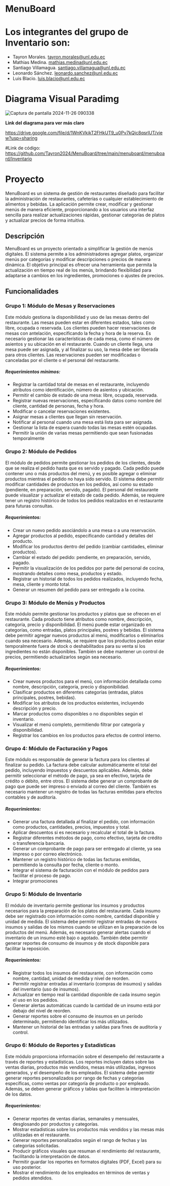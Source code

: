 # MenuBoard
# Los integrantes del grupo de Inventario son: 
- Tayron Morales.
  tayron.morales@unl.edu.ec
- Mathias Medina. 
  mathias.medina@unl.edu.ec
- Santiago Villamagua.
  santiago.villamagua@unl.edu.ec
- Leonardo Sánchez.
  leonardo.sanchez@unl.edu.ec
- Luis Blacio.
  luis.blacio@unl.edu.ec

  
# Diagrama Visual Paradimg 

![Captura de pantalla 2024-11-26 090338](https://github.com/user-attachments/assets/c7749dbe-1b60-4093-b966-77a0b0499ded)


**Link del diagrama para ver más claro**

https://drive.google.com/file/d/1WnKVkikT2FHkUT9_u0Pv7kQjc8qsrlUT/view?usp=sharing

#Link de código:
https://github.com/Tayron2024/MenuBoard/tree/main/menuboard/menuboard/Inventario

# Proyecto
MenuBoard es un sistema de gestión de restaurantes diseñado para facilitar la administración de restaurantes, cafeterías o cualquier establecimiento de alimentos y bebidas. La aplicación permite crear, modificar y gestionar menús de manera eficiente, proporcionando a los usuarios una interfaz sencilla para realizar actualizaciones rápidas, gestionar categorías de platos y actualizar precios de forma intuitiva.

## Descripción
MenuBoard es un proyecto orientado a simplificar la gestión de menús digitales. El sistema permite a los administradores agregar platos, organizar menús por categorías y modificar descripciones o precios de manera dinámica. El objetivo principal es ofrecer una herramienta que permita la actualización en tiempo real de los menús, brindando flexibilidad para adaptarse a cambios en los ingredientes, promociones o ajustes de precios.

## Funcionalidades

### Grupo 1: Módulo de Mesas y Reservaciones
Este módulo gestiona la disponibilidad y uso de las mesas dentro del restaurante. Las mesas pueden estar en diferentes estados, tales como libre, ocupada o reservada. Los clientes pueden hacer reservaciones de mesas con antelación, especificando la fecha y hora de la reserva. Es necesario gestionar las características de cada mesa, como el número de asientos y su ubicación en el restaurante. Cuando un cliente llega, una mesa puede ser asignada, y al finalizar su uso, la mesa debe ser liberada para otros clientes. Las reservaciones pueden ser modificadas o canceladas por el cliente o el personal del restaurante.

##### Requerimientos mínimos:
* Registrar la cantidad total de mesas en el restaurante, incluyendo atributos como identificación, número de asientos y ubicación.
* Permitir el cambio de estado de una mesa: libre, ocupada, reservada.
* Registrar nuevas reservaciones, especificando datos como nombre del cliente, cantidad de personas, fecha y hora.
* Modificar o cancelar reservaciones existentes.
* Asignar mesas a clientes que llegan sin reservación.
* Notificar al personal cuando una mesa está lista para ser asignada.
* Gestionar la lista de espera cuando todas las mesas estén ocupadas.
* Permitir la unión de varias mesas permitiendo que sean fusionadas temporalmente

### Grupo 2: Módulo de Pedidos
El módulo de pedidos permite gestionar los pedidos de los clientes, desde que se realiza el pedido hasta que es servido y pagado. Cada pedido puede contener uno o más productos del menú, y es posible agregar o eliminar productos mientras el pedido no haya sido servido. El sistema debe permitir modificar cantidades de productos en los pedidos, así como su estado (pendiente, en preparación, servido, pagado). El personal del restaurante puede visualizar y actualizar el estado de cada pedido. Además, se requiere tener un registro histórico de todos los pedidos realizados en el restaurante para futuras consultas.

##### Requerimientos:
* Crear un nuevo pedido asociándolo a una mesa o a una reservación.
* Agregar productos al pedido, especificando cantidad y detalles del producto.
* Modificar los productos dentro del pedido (cambiar cantidades, eliminar productos).
* Cambiar el estado del pedido: pendiente, en preparación, servido, pagado.
* Permitir la visualización de los pedidos por parte del personal de cocina, mostrando detalles como mesa, productos y estado.
* Registrar un historial de todos los pedidos realizados, incluyendo fecha, mesa, cliente y monto total.
* Generar un resumen del pedido para ser entregado a la cocina.

### Grupo 3: Módulo de Menús y Productos
Este módulo permite gestionar los productos y platos que se ofrecen en el restaurante. Cada producto tiene atributos como nombre, descripción, categoría, precio y disponibilidad. El menú puede estar organizado en categorías, como entradas, platos principales, postres y bebidas. El sistema debe permitir agregar nuevos productos al menú, modificarlos o eliminarlos cuando sea necesario. Además, se requiere que los productos puedan estar temporalmente fuera de stock o deshabilitados para su venta si los ingredientes no están disponibles. También se debe mantener un control de precios, permitiendo actualizarlos según sea necesario.

##### Requerimientos:
* Crear nuevos productos para el menú, con información detallada como nombre, descripción, categoría, precio y disponibilidad.
* Clasificar productos en diferentes categorías (entradas, platos principales, postres, bebidas).
* Modificar los atributos de los productos existentes, incluyendo descripción y precio.
* Marcar productos como disponibles o no disponibles según el inventario.
* Visualizar el menú completo, permitiendo filtrar por categoría y disponibilidad.
* Registrar los cambios en los productos para efectos de control interno.

### Grupo 4: Módulo de Facturación y Pagos
Este módulo es responsable de generar la factura para los clientes al finalizar su pedido. La factura debe calcular automáticamente el total del pedido, incluyendo impuestos y descuentos aplicables. Además, debe permitir seleccionar el método de pago, ya sea en efectivo, tarjeta de crédito o débito, entre otros. El sistema debe generar un comprobante de pago que puede ser impreso o enviado al correo del cliente. También es necesario mantener un registro de todas las facturas emitidas para efectos contables y de auditoría.

##### Requerimientos:
* Generar una factura detallada al finalizar el pedido, con información como productos, cantidades, precios, impuestos y total.
* Aplicar descuentos si es necesario y recalcular el total de la factura.
* Registrar diferentes métodos de pago, como efectivo, tarjeta de crédito o transferencia bancaria.
* Generar un comprobante de pago para ser entregado al cliente, ya sea impreso o por correo electrónico.
* Mantener un registro histórico de todas las facturas emitidas, permitiendo la consulta por fecha, cliente o monto.
* Integrar el sistema de facturación con el módulo de pedidos para facilitar el proceso de pago.
* Integrar promociones

### Grupo 5: Módulo de Inventario
El módulo de inventario permite gestionar los insumos y productos necesarios para la preparación de los platos del restaurante. Cada insumo debe ser registrado con información como nombre, cantidad disponible y unidad de medida. El sistema debe permitir registrar entradas de nuevos insumos y salidas de los mismos cuando se utilizan en la preparación de los productos del menú. Además, es necesario generar alertas cuando el inventario de un insumo esté bajo o agotado. También debe permitir generar reportes de consumo de insumos y de stock disponible para facilitar la reposición.

##### Requerimientos:
* Registrar todos los insumos del restaurante, con información como nombre, cantidad, unidad de medida y nivel de reorden.
* Permitir registrar entradas al inventario (compras de insumos) y salidas del inventario (uso de insumos).
* Actualizar en tiempo real la cantidad disponible de cada insumo según el uso en los pedidos.
* Generar alertas automáticas cuando la cantidad de un insumo está por debajo del nivel de reorden.
* Generar reportes sobre el consumo de insumos en un período determinado, permitiendo identificar los más utilizados.
* Mantener un historial de las entradas y salidas para fines de auditoría y control.

### Grupo 6: Módulo de Reportes y Estadísticas
Este módulo proporciona información sobre el desempeño del restaurante a través de reportes y estadísticas. Los reportes incluyen datos sobre las ventas diarias, productos más vendidos, mesas más utilizadas, ingresos generados, y el desempeño de los empleados. El sistema debe permitir generar reportes personalizados por rango de fechas y categorías específicas, como ventas por categoría de producto o por empleado. Además, se deben generar gráficos y tablas que faciliten la interpretación de los datos.

##### Requerimientos:
* Generar reportes de ventas diarias, semanales y mensuales, desglosando por productos y categorías.
* Mostrar estadísticas sobre los productos más vendidos y las mesas más utilizadas en el restaurante.
* Generar reportes personalizados según el rango de fechas y las categorías solicitadas.
* Producir gráficos visuales que resuman el rendimiento del restaurante, facilitando la interpretación de datos.
* Permitir guardar los reportes en formatos digitales (PDF, Excel) para su uso posterior.
* Mostrar el rendimiento de los empleados en términos de ventas y pedidos atendidos.
